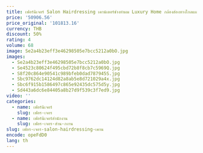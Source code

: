 ```yaml
---
title: เฟอร์นิเจอร์ Salon Hairdressing เคาน์เตอร์ช่างทําผม Luxury Home กล้องส่องทางไกลแผนกต้อนรับความงาม Nas Storage Rtl Sdr Professional Office
price: '50906.56'
price_original: '101813.16'
currency: THB
discount: 50%
rating: 4
volume: 68
image: Se2a4b23eff3e46298505e7bcc5212a0bO.jpg
images:
  - Se2a4b23eff3e46298505e7bcc5212a0bO.jpg
  - Se4523c80624f495cbd72b8f8cb7c5969Q.jpg
  - S8f20c864e90541c989bfeb0dad787945S.jpg
  - Sbc9762dc14124d82a8ab5e8d721029a4x.jpg
  - Sbc6f915b1586497c865e92435dc575d5y.jpg
  - Sd443a6dc6e84405a8b27d9f539c3f7ed9.jpg
video: ''
categories:
  - name: เฟอร์นิเจอร์
    slug: เฟอร-เจอร
  - name: เฟอร์นิเจอร์สำนักงาน
    slug: เฟอร-เจอร-สำน-กงาน
slug: เฟอร-เจอร-salon-hairdressing-เคาน
encode: opeFdD0
lang: th
---
```

  